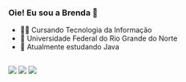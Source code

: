 ### Oie! Eu sou a Brenda 👋

- 👩‍🎓 Cursando Tecnologia da Informação
- 🏫 Universidade Federal do Rio Grande do Norte
- 📖 Atualmente estudando Java

<!--
<div>
  <a href="https://beacons.ai/BrendaDantas">
  <img height="150em" src="https://github-readme-stats.vercel.app/api?username=BrendaDantas&show_icons=true&theme=radical&include_all_commits=true&count_private=true"/>    
  <img height="150em" src="https://github-readme-stats.vercel.app/api/top-langs/?username=BrendaDantas&layout=compact&langs_count=16&theme=radical"/>
</div>
  
<div style="display: inline_block"><br>
  <img align="center" alt"Brenda-Java" height="30" width="40"src="https://cdn.jsdelivr.net/gh/devicons/devicon/icons/java/java-original.svg"/>  
</div>
  -->
##
  
  <!--
<img align="center" alt"Brenda-JS" height="30" width="40" src="https://cdn.jsdelivr.net/gh/devicons/devicon/icons/javascript/javascript-original.svg" />

<img align="center" alt"Brenda-HTML" height="30" width="40" src="https://cdn.jsdelivr.net/gh/devicons/devicon/icons/html5/html5-original.svg" />

<img align="center" alt"Brenda-CSS" height="30" width="40" src="https://cdn.jsdelivr.net/gh/devicons/devicon/icons/css3/css3-original.svg" />

<img align="center" alt"Brenda-Spring" height="30" width="40" src="https://cdn.jsdelivr.net/gh/devicons/devicon/icons/spring/spring-original.svg" 
-->
  
<div>
  <a href="https://www.instagram.com/brendasteph_/"target="_blank"><img src="https://img.shields.io/badge/Instagram-E4405F?style=for-the-badge&logo=instagram&logoColor=white" target="_blank"></a>
  <a href="https://www.linkedin.com/in/brenda-dantass"target="_blank"><img src="https://img.shields.io/badge/LinkedIn-0077B5?style=for-the-badge&logo=linkedin&logoColor=white" target="_blank"></a>
  <a href = "mailto:brendasod98@gmail.com"><img src="https://img.shields.io/badge/Gmail-D14836?style=for-the-badge&logo=gmail&logoColor=white" target="_blank"></a>
  
</div>
